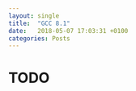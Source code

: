 ```yaml
---
layout: single
title:  "GCC 8.1"
date:   2018-05-07 17:03:31 +0100
categories: Posts
---
```


# TODO

